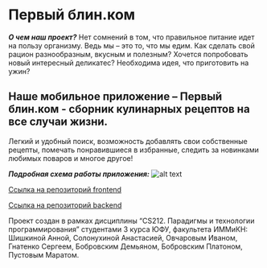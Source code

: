 # Первый блин.ком

***О чем наш проект?***
Нет сомнений в том, что правильное питание идет на пользу организму. Ведь мы – это то, что мы едим. Как сделать свой рацион разнообразным, вкусным и полезным? Хочется попробовать новый интересный деликатес? Необходима идея, что приготовить на ужин? 
## Наше мобильное приложение – Первый блин.ком - сборник кулинарных рецептов на все случаи жизни. 
Легкий и удобный поиск, возможность добавлять свои собственные рецепты, помечать понравившиеся в избранные, следить за новинками любимых поваров и многое другое!

***Подробная схема работы приложения:***
![alt text](https://drive.google.com/uc?export=view&id=1xaE3QYhWVrUusZqFyeQwZ-yuxfytbgh2)

[Ссылка на репозиторий frontend](https://github.com/Stuzja/first_pancake_com) 

[Ссылка на репозиторий backend](https://github.com/Amyfiz/first_pancake_com) 

Проект создан в рамках дисциплины “CS212. Парадигмы и технологии программирования” студентами 3 курса ЮФУ, факультета ИММиКН:
Шишкиной Анной, Солонухиной Анастасией, Овчаровым Иваном, Гнатенко Сергеем, Бобровским Демьяном, Бобровским Платоном, Пустовым Маратом.
